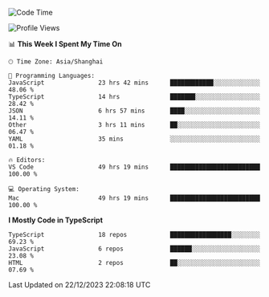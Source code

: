 <!--START_SECTION:waka-->
![Code Time](http://img.shields.io/badge/Code%20Time-5%2C613%20hrs%2058%20mins-blue)

![Profile Views](http://img.shields.io/badge/Profile%20Views-0-blue)

📊 **This Week I Spent My Time On** 

```text
🕑︎ Time Zone: Asia/Shanghai

💬 Programming Languages: 
JavaScript               23 hrs 42 mins      ████████████░░░░░░░░░░░░░   48.06 % 
TypeScript               14 hrs              ███████░░░░░░░░░░░░░░░░░░   28.42 % 
JSON                     6 hrs 57 mins       ████░░░░░░░░░░░░░░░░░░░░░   14.11 % 
Other                    3 hrs 11 mins       ██░░░░░░░░░░░░░░░░░░░░░░░   06.47 % 
YAML                     35 mins             ░░░░░░░░░░░░░░░░░░░░░░░░░   01.18 % 

🔥 Editors: 
VS Code                  49 hrs 19 mins      █████████████████████████   100.00 % 

💻 Operating System: 
Mac                      49 hrs 19 mins      █████████████████████████   100.00 % 
```

**I Mostly Code in TypeScript** 

```text
TypeScript               18 repos            █████████████████░░░░░░░░   69.23 % 
JavaScript               6 repos             ██████░░░░░░░░░░░░░░░░░░░   23.08 % 
HTML                     2 repos             ██░░░░░░░░░░░░░░░░░░░░░░░   07.69 % 
```




 Last Updated on 22/12/2023 22:08:18 UTC
<!--END_SECTION:waka-->
